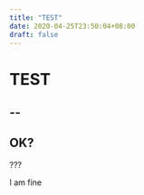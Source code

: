 ```yaml
---
title: "TEST"
date: 2020-04-25T23:50:04+08:00
draft: false
---
```



# TEST
-- 
-- 

## OK?
 
 ???

 I am fine

